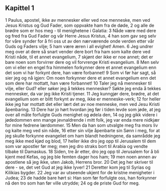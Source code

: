 ## Kapittel 1

1 Paulus, apostel, ikke av mennesker eller ved noe menneske, men ved Jesus Kristus og Gud Fader, som oppvakte ham fra de døde,
2 og alle de brødre som er hos meg - til menighetene i Galatia:
3 Nåde være med dere og fred fra Gud Fader og vår Herre Jesus Kristus,
4 han som gav seg selv for våre synder for å fri oss ut av den nærværende onde verden etter vår Guds og Faders vilje;
5 ham være æren i all evighet! Amen.
6 Jeg undrer meg over at dere så snart vender dere bort fra ham som kalte dere ved Kristi nåde, til et annet evangelium,
7 skjønt der ikke er noe annet; det er bare noen som forvirrer dere og vil forvrenge Kristi evangelium.
8 Men selv om vi eller en engel fra himmelen forkynner dere et annet evangelium enn det som vi har forkynt dere, han være forbannet!
9 Som vi før har sagt, så sier jeg og nå igjen: Om noen forkynner dere et annet evangelium enn det som dere har mottatt, han være forbannet!
10 Taler jeg nå mennesker til vilje, eller Gud? eller søker jeg å tekkes mennesker? Søkte jeg enda å tekkes mennesker, da var jeg ikke Kristi tjener.
11 Jeg kunngjør dere, brødre, at det evangelium som er blitt forkynt av meg, ikke er menneske-verk;
12 for heller ikke jeg har mottatt det eller lært det av noe menneske, men ved Jesu Kristi åpenbaring.
13 Dere har jo hørt hvordan jeg før i tiden levde som jøde, at jeg over all måte forfulgte Guds menighet og ødela den,
14 og jeg gikk videre i jødedommen enn mange jevnaldrende i mitt folk, jeg var enda mere nidkjær for mine fedrene lærdommer.
15 Men da han som utvalgte meg fra mors liv og kalte meg ved sin nåde,
16 etter sin vilje åpenbarte sin Sønn i meg, for at jeg skulle forkynne evangeliet om ham blandt hedningene, da samrådde jeg meg ikke med kjød og blod,
17 heller ikke dro jeg opp til Jerusalem til dem som var apostler før meg; men jeg dro straks bort til Arabia og vendte tilbake til Damaskus.
18 Siden, tre år etter, dro jeg opp til Jerusalem for å bli kjent med Kefas, og jeg ble femten dager hos ham;
19 men noen annen av apostlene så jeg ikke, uten Jakob, Herrens bror.
20 Det jeg her skriver til dere - se, det vet Gud at jeg ikke lyver!
21 Deretter kom jeg til Syrias og Kilikias bygder.
22 Jeg var av utseende ukjent for de kristne menigheter i Judea;
23 de hadde bare hørt si: Han som før forfulgte oss, han forkynner nå den tro som han før ville utrydde;
24 og de priste Gud for meg.
